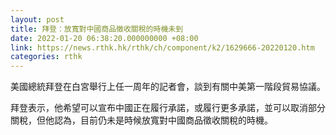 ```yaml
---
layout: post
title: 拜登：放寬對中國商品徵收關稅的時機未到
date: 2022-01-20 06:38:20.000000000 +08:00
link: https://news.rthk.hk/rthk/ch/component/k2/1629666-20220120.htm
categories: rthk
---
```


美國總統拜登在白宮舉行上任一周年的記者會，談到有關中美第一階段貿易協議。

拜登表示，他希望可以宣布中國正在履行承諾，或履行更多承諾，並可以取消部分關稅，但他認為，目前仍未是時候放寬對中國商品徵收關稅的時機。
